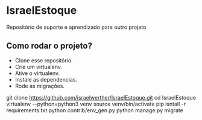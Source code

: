 # IsraelEstoque
Repositório de suporte e aprendizado para outro projeto

## Como rodar o projeto?

* Clone esse repositório.
* Crie um virtualenv.
* Ative o virtualenv.
* Instale as dependencias.
* Rode as migrações.

git clone https://github.com/israelwerther/IsraelEstoque.git
cd IsraelEstoque
virtualenv --python=python3 venv
source venv/bin/activate
pip isntall -r requirements.txt
python contrib/env_gen.py
python manage.py migrate